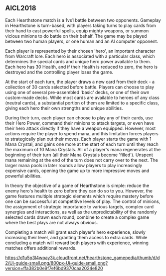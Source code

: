 ## AICL2018

Each Hearthstone match is a 1vs1 battle between two opponents. Gameplay in Hearthstone is turn-based, with players taking turns to play cards from their hand to cast powerful spells, equip mighty weapons, or summon vicious minions to do battle on their behalf. The game may be played between two human players, or one human and an AI computer opponent.

Each player is represented by their chosen 'hero', an important character from Warcraft lore. Each hero is associated with a particular class, which determines the special cards and unique hero power available to them. Each hero has 30 Health, and if their Health is reduced to zero, the hero is destroyed and the controlling player loses the game.

At the start of each turn, the player draws a new card from their deck - a collection of 30 cards selected before battle. Players can choose to play using one of several pre-assembled 'basic' decks, or one of their own custom-made decks. While most cards are available to heroes of any class (neutral cards), a substantial portion of them are limited to a specific class, giving each hero their own strengths and unique abilities.

During their turn, each player can choose to play any of their cards, use their Hero Power, command their minions to attack targets, or even have their hero attack directly if they have a weapon equipped. However, most actions require the player to spend mana, and this limitation forces players to strategically plan out their moves. Each player starts the game with 1 Mana Crystal, and gains one more at the start of each turn until they reach the maximum of 10 Mana Crystals. All of a player's mana regenerates at the beginning of their turn (all their Mana Crystals become 'filled'). Unspent mana remaining at the end of the turn does not carry over to the next. The larger mana pools in later rounds allow players to play increasingly expensive cards, opening the game up to more impressive moves and powerful abilities.

In theory the objective of a game of Hearthstone is simple: reduce the enemy hero's health to zero before they can do so to you. However, the game features multiple strategic elements which require mastery before one can be successful at competitive levels of play. The control of minions, the assignment of strategic importance to various targets, complex card synergies and interactions, as well as the unpredictability of the randomly selected cards drawn each round, combine to create a complex game where the best plays are not always obvious.

Completing a match will grant each player's hero experience, slowly increasing their level, and granting them access to extra cards. While concluding a match will reward both players with experience, winning matches offers additional rewards. 

https://d1u5p3l4wpay3k.cloudfront.net/hearthstone_gamepedia/thumb/d/d2/Ui-guide-small.png/800px-Ui-guide-small.png?version=ffa382b0e9f7ef6bd9370caa2024e820
